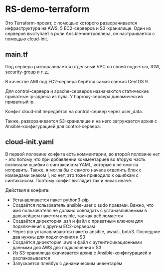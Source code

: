 # RS-demo-terraform
Это Terraform-проект, с помощью которого разворачивается инфраструктура на AWS, 5 EC2-серверов и S3-хранилище. 
Один из серверов выступает в роли Ansible-контроллера, он настраивается с помощью cloud-init.

## main.tf
Под сервера разворачивается отдельный VPC со своей подсетью, IGW, security-group и т. д. 

В качестве AMI под EC2-сервера берётся самая свежая CentOS 9.

Для control-сервера и apache-серверов назначаются статические приватные ip-адреса из пула. У haproxy-сервера динамический приватный ip.

Конфиг cloud-init передаётся на control-сервер через user_data.

Также, разворачивается S3-хранилище и на него загружается архив с Ansible-конфигурацией для control-сервера.

## cloud-init.yaml
В первой половине конфига есть комментарии, во второй половине нет - это потому что при добавлении комментариев во вторую часть возникали ошибки с синтаксисом YAML, которые я не смогла исправить.
Также, я могла бы с самого начала отделить блок с командами знаком |, но нет, это тоже приводило к ошибкам с синтаксисом. Поэтому конфиг выглядит так и никак иначе.

Действия в конфиге:
- Устанавливается пакет python3-pip
- Создаётся пользователь ansible-user с sudo правами. Важно, что имя пользователя не должно совпадать с устанавливаемым в дальнейшем пакетом ansible, так как всё ломается
- Создаётся директория .ssh и файл с приватным ключом для подключения к другим EC2-серверам
- Через pip устанавливаются пакеты ansible, awscli, boto3. Последние два нужны для подключения к S3
- Создаётся директория .aws и файл с аутентификационными данными для AWS для подключения к S3
- Из S3-хранилища скачивается архив с Ansible-конфигурацией и распаковывается
- Запускается плейбук с динамическим инвентарём

